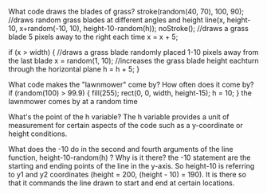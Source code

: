 What code draws the blades of grass?
stroke(random(40, 70), 100, 90);
//draws random grass blades at different angles and height
line(x, height-10, x+random(-10, 10), height-10-random(h));
noStroke();
//draws a grass blade 5 pixels away to the right each time
x = x + 5;

if (x > width)
{
//draws a grass blade randomly placed 1-10 pixels away from the last blade
x = random(1, 10);
//increases the grass blade height eachturn through the horizontal plane
h = h + 5;
}

What code makes the "lawnmower" come by? How often does it come by?
if (random(100) > 99.9) {
fill(255);
rect(0, 0, width, height-15);
h = 10;
}
the lawnmower comes by at a random time

What's the point of the h variable?
The h variable provides a unit of measurement for certain aspects of the code such as a y-coordinate or height conditions.

What does the -10 do in the second and fourth arguments of the line function, height-10-random(h) ? Why is it there?
the -10 statement are the starting and ending points of the line in the y-axis. So height-10 is referring to y1 and y2 coordinates (height = 200, (height - 10) = 190). It is there so that it commands the line drawn to start and end at certain locations.
